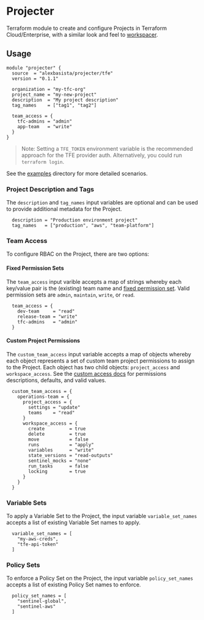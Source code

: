 # Projecter
Terraform module to create and configure Projects in Terraform Cloud/Enterprise, with a similar look and feel to [workspacer](https://registry.terraform.io/modules/alexbasista/workspacer/tfe/latest).

## Usage
```hcl
module "projecter" {
  source  = "alexbasista/projecter/tfe"
  version = "0.1.1"

  organization = "my-tfc-org"
  project_name = "my-new-project"
  description  = "My project description"
  tag_names    = ["tag1", "tag2"]

  team_access = {
    tfc-admins = "admin"
    app-team   = "write"
  }
}
```
> Note: Setting a `TFE_TOKEN` environment variable is the recommended approach for the TFE provider auth. Alternatively, you could run `terraform login`.

See the [examples](./examples/) directory for more detailed scenarios.

### Project Description and Tags
The `description` and `tag_names` input variables are optional and can be used to provide additional metadata for the Project.

```hcl
  description = "Production environment project"
  tag_names   = ["production", "aws", "team-platform"]
```

### Team Access
To configure RBAC on the Project, there are two options:

#### Fixed Permission Sets
The `team_access` input varible accepts a map of strings whereby each key/value pair is the (existing) team name and [fixed permission set](https://developer.hashicorp.com/terraform/cloud-docs/users-teams-organizations/permissions#fixed-permission-sets-1). Valid permission sets are `admin`, `maintain`, `write`, or `read`.

```hcl
  team_access = {
    dev-team     = "read"
    release-team = "write"
    tfc-admins   = "admin"
  }
```

#### Custom Project Permissions
The `custom_team_access` input variable accepts a map of objects whereby each object represents a set of custom team project permissions to assign to the Project. Each object has two child objects: `project_access` and `workspace_access`.  See the [custom access docs](https://registry.terraform.io/providers/hashicorp/tfe/latest/docs/resources/team_project_access#custom-access) for permissions descriptions, defaults, and valid values.

```hcl
  custom_team_access = {
    operations-team = {
      project_access = {
        settings = "update"
        teams    = "read"
      }
      workspace_access = {
        create         = true
        delete         = true
        move           = false
        runs           = "apply"
        variables      = "write"
        state_versions = "read-outputs"
        sentinel_mocks = "none"
        run_tasks      = false
        locking        = true
      }
    }
  }
```

### Variable Sets
To apply a Variable Set to the Project, the input variable `variable_set_names` accepts a list of existing Variable Set names to apply.

```hcl
  variable_set_names = [
    "my-aws-creds",
    "tfe-api-token"
  ]
```

### Policy Sets
To enforce a Policy Set on the Project, the input variable `policy_set_names` accepts a list of existing Policy Set names to enforce.

```hcl
  policy_set_names = [
    "sentinel-global",
    "sentinel-aws"
  ]
```